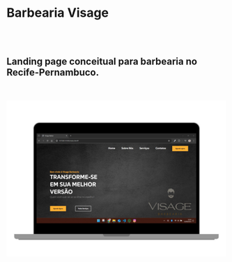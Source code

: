 <h1>Barbearia Visage</h1>
<br>
<br>
<h2>Landing page conceitual para barbearia no Recife-Pernambuco.</h2>
<br>
<br>
<img src="https://raw.githubusercontent.com/lpa13/visage-barber/refs/heads/main/assets/Print-vasage.jpg"/>
